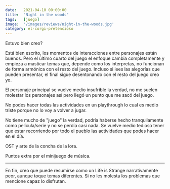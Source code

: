 ```yaml
---
date:   2021-04-10 00:00:00
title:  "Night in the woods"
tags:   [juego]
image:  '/images/reviews/night-in-the-woods.jpg'
category: el-corgi-pretencioso
---
```

Estuvo bien creo?

Está bien escrito, los momentos de interacciones entre personajes están buenos. Pero el último cuarto del juego el enfoque cambia completamente y empieza a masticar temas que, depende como los interpretas, no funcionan de forma armónica con el resto del juego. Incluso si lees las alegorías que pueden presentar, el final sigue desentonando con el resto del juego creo yo.

El personaje principal se vuelve medio insufrible la verdad, no me suelen molestar los personajes así pero llegó un punto que me sacó del juego.

No podes hacer todas las actividades en un playthrough lo cual es medio triste porque no lo voy a volver a jugar.

No tiene mucho de "juego" la verdad, podría haberse hecho tranquilamente como película/serie y no se perdía casi nada. Se vuelve medio tedioso tener que estar recorriendo por todo el pueblo las actividades que podes hacer en el día.

OST y arte de la concha de la lora.

Puntos extra por el minijuego de música.

<hr>

En fin, creo que puede resumirse como un Life is Strange narrativamente peor, aunque toque temas diferentes. Si no les molesta los problemas que mencione capaz lo disfrutan.
